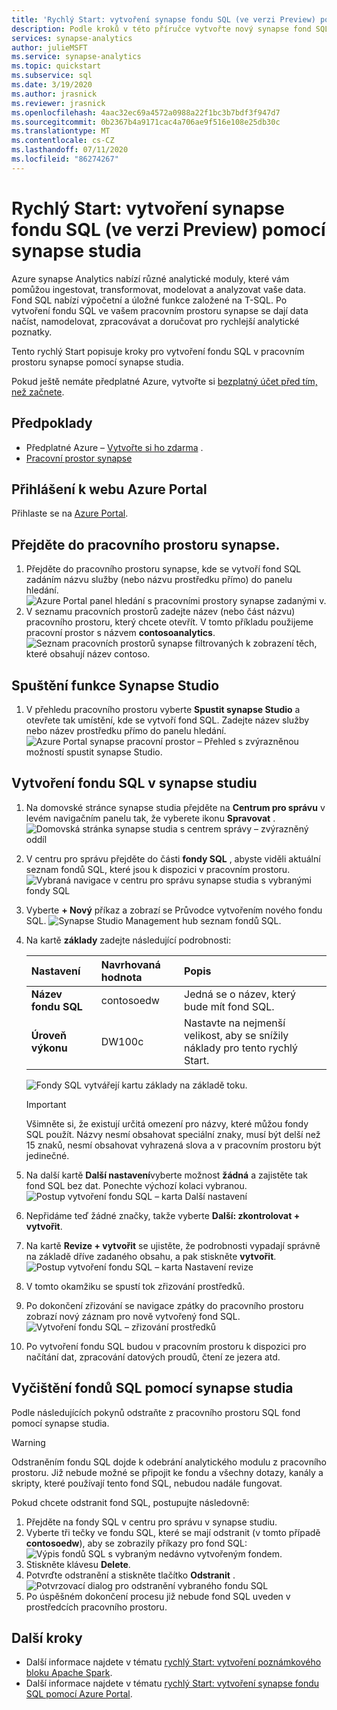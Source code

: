 ```yaml
---
title: 'Rychlý Start: vytvoření synapse fondu SQL (ve verzi Preview) pomocí synapse studia'
description: Podle kroků v této příručce vytvořte nový synapse fond SQL pomocí synapse studia.
services: synapse-analytics
author: julieMSFT
ms.service: synapse-analytics
ms.topic: quickstart
ms.subservice: sql
ms.date: 3/19/2020
ms.author: jrasnick
ms.reviewer: jrasnick
ms.openlocfilehash: 4aac32ec69a4572a0988a22f1bc3b7bdf3f947d7
ms.sourcegitcommit: 0b2367b4a9171cac4a706ae9f516e108e25db30c
ms.translationtype: MT
ms.contentlocale: cs-CZ
ms.lasthandoff: 07/11/2020
ms.locfileid: "86274267"
---
```

# <a name="quickstart-create-a-synapse-sql-pool-preview-using-synapse-studio"></a>Rychlý Start: vytvoření synapse fondu SQL (ve verzi Preview) pomocí synapse studia

Azure synapse Analytics nabízí různé analytické moduly, které vám pomůžou ingestovat, transformovat, modelovat a analyzovat vaše data. Fond SQL nabízí výpočetní a úložné funkce založené na T-SQL. Po vytvoření fondu SQL ve vašem pracovním prostoru synapse se dají data načíst, namodelovat, zpracovávat a doručovat pro rychlejší analytické poznatky.

Tento rychlý Start popisuje kroky pro vytvoření fondu SQL v pracovním prostoru synapse pomocí synapse studia.

Pokud ještě nemáte předplatné Azure, vytvořte si [bezplatný účet před tím, než začnete](https://azure.microsoft.com/free/).


## <a name="prerequisites"></a>Předpoklady

- Předplatné Azure – [Vytvořte si ho zdarma](https://azure.microsoft.com/free/) .
- [Pracovní prostor synapse](quickstart-create-workspace.md)

## <a name="sign-in-to-the-azure-portal"></a>Přihlášení k webu Azure Portal

Přihlaste se na [Azure Portal](https://portal.azure.com/).

## <a name="navigate-to-the-synapse-workspace"></a>Přejděte do pracovního prostoru synapse.

1. Přejděte do pracovního prostoru synapse, kde se vytvoří fond SQL zadáním názvu služby (nebo názvu prostředku přímo) do panelu hledání.
![Azure Portal panel hledání s pracovními prostory synapse zadanými v.](media/quickstart-create-sql-pool/create-sql-pool-00a.png)
1. V seznamu pracovních prostorů zadejte název (nebo část názvu) pracovního prostoru, který chcete otevřít. V tomto příkladu použijeme pracovní prostor s názvem **contosoanalytics**.
![Seznam pracovních prostorů synapse filtrovaných k zobrazení těch, které obsahují název contoso.](media/quickstart-create-sql-pool/create-sql-pool-00b.png)

## <a name="launch-synapse-studio"></a>Spuštění funkce Synapse Studio

1. V přehledu pracovního prostoru vyberte **Spustit synapse Studio** a otevřete tak umístění, kde se vytvoří fond SQL. Zadejte název služby nebo název prostředku přímo do panelu hledání.
![Azure Portal synapse pracovní prostor – Přehled s zvýrazněnou možností spustit synapse Studio.](media/quickstart-create-apache-spark-pool/create-spark-pool-studio-20.png)

## <a name="create-a-sql-pool-in-synapse-studio"></a>Vytvoření fondu SQL v synapse studiu

1. Na domovské stránce synapse studia přejděte na **Centrum pro správu** v levém navigačním panelu tak, že vyberete ikonu **Spravovat** .
![Domovská stránka synapse studia s centrem správy – zvýrazněný oddíl](media/quickstart-create-apache-spark-pool/create-spark-pool-studio-21.png)

1. V centru pro správu přejděte do části **fondy SQL** , abyste viděli aktuální seznam fondů SQL, které jsou k dispozici v pracovním prostoru.
![Vybraná navigace v centru pro správu synapse studia s vybranými fondy SQL](media/quickstart-create-sql-pool/create-sql-pool-studio-22.png)

1. Vyberte **+ Nový** příkaz a zobrazí se Průvodce vytvořením nového fondu SQL. 
![Synapse Studio Management hub seznam fondů SQL.](media/quickstart-create-sql-pool/create-sql-pool-studio-23.png)

1. Na kartě **základy** zadejte následující podrobnosti:

    | Nastavení | Navrhovaná hodnota | Popis |
    | :------ | :-------------- | :---------- |
    | **Název fondu SQL** | contosoedw | Jedná se o název, který bude mít fond SQL. |
    | **Úroveň výkonu** | DW100c | Nastavte na nejmenší velikost, aby se snížily náklady pro tento rychlý Start. |

    ![Fondy SQL vytvářejí kartu základy na základě toku.](media/quickstart-create-sql-pool/create-sql-pool-studio-24.png)
    > [!IMPORTANT]
    > Všimněte si, že existují určitá omezení pro názvy, které můžou fondy SQL použít. Názvy nesmí obsahovat speciální znaky, musí být delší než 15 znaků, nesmí obsahovat vyhrazená slova a v pracovním prostoru být jedinečné.

4. Na další kartě **Další nastavení**vyberte možnost **žádná** a zajistěte tak fond SQL bez dat. Ponechte výchozí kolaci vybranou.
![Postup vytvoření fondu SQL – karta Další nastavení](media/quickstart-create-sql-pool/create-sql-pool-studio-25.png)

1. Nepřidáme teď žádné značky, takže vyberte **Další: zkontrolovat + vytvořit**.

1. Na kartě **Revize + vytvořit** se ujistěte, že podrobnosti vypadají správně na základě dříve zadaného obsahu, a pak stiskněte **vytvořit**. 
![Postup vytvoření fondu SQL – karta Nastavení revize](media/quickstart-create-sql-pool/create-sql-pool-studio-26.png)

1. V tomto okamžiku se spustí tok zřizování prostředků.

1. Po dokončení zřizování se navigace zpátky do pracovního prostoru zobrazí nový záznam pro nově vytvořený fond SQL.
 ![Vytvoření fondu SQL – zřizování prostředků](media/quickstart-create-sql-pool/create-sql-pool-studio-27.png)

1. Po vytvoření fondu SQL budou v pracovním prostoru k dispozici pro načítání dat, zpracování datových proudů, čtení ze jezera atd.

## <a name="clean-up-sql-pools-using-synapse-studio"></a>Vyčištění fondů SQL pomocí synapse studia    

Podle následujících pokynů odstraňte z pracovního prostoru SQL fond pomocí synapse studia.
> [!WARNING]
> Odstraněním fondu SQL dojde k odebrání analytického modulu z pracovního prostoru. Již nebude možné se připojit ke fondu a všechny dotazy, kanály a skripty, které používají tento fond SQL, nebudou nadále fungovat.

Pokud chcete odstranit fond SQL, postupujte následovně:

1. Přejděte na fondy SQL v centru pro správu v synapse studiu.
1. Vyberte tři tečky ve fondu SQL, které se mají odstranit (v tomto případě **contosoedw**), aby se zobrazily příkazy pro fond SQL: ![ Výpis fondů SQL s vybraným nedávno vytvořeným fondem.](media/quickstart-create-sql-pool/create-sql-pool-studio-28.png)
1. Stiskněte klávesu **Delete**.
1. Potvrďte odstranění a stiskněte tlačítko **Odstranit** .
 ![Potvrzovací dialog pro odstranění vybraného fondu SQL](media/quickstart-create-sql-pool/create-sql-pool-studio-29.png)
1. Po úspěšném dokončení procesu již nebude fond SQL uveden v prostředcích pracovního prostoru.

## <a name="next-steps"></a>Další kroky 
- Další informace najdete v tématu [rychlý Start: vytvoření poznámkového bloku Apache Spark](quickstart-apache-spark-notebook.md).
- Další informace najdete v tématu [rychlý Start: vytvoření synapse fondu SQL pomocí Azure Portal](quickstart-create-sql-pool-portal.md).